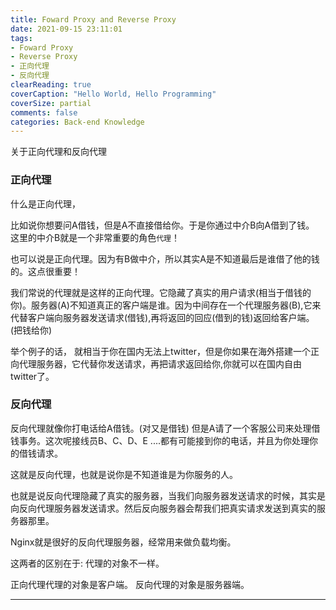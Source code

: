 ```yaml
---
title: Foward Proxy and Reverse Proxy
date: 2021-09-15 23:11:01
tags:
- Foward Proxy
- Reverse Proxy
- 正向代理
- 反向代理
clearReading: true
coverCaption: "Hello World, Hello Programming"
coverSize: partial
comments: false
categories: Back-end Knowledge
---
```

关于正向代理和反向代理
<!--more-->
### 正向代理

什么是正向代理，

比如说你想要问A借钱，但是A不直接借给你。于是你通过中介B向A借到了钱。
这里的中介B就是一个非常重要的角色`代理`！

也可以说是正向代理。因为有B做中介，所以其实A是不知道最后是谁借了他的钱的。这点很重要！

我们常说的代理就是这样的正向代理。它隐藏了真实的用户请求(相当于借钱的你)。服务器(A)不知道真正的客户端是谁。因为中间存在一个代理服务器(B),它来代替客户端向服务器发送请求(借钱),再将返回的回应(借到的钱)返回给客户端。(把钱给你)

举个例子的话，
就相当于你在国内无法上twitter，但是你如果在海外搭建一个正向代理服务器，它代替你发送请求，再把请求返回给你,你就可以在国内自由twitter了。

### 反向代理
反向代理就像你打电话给A借钱。(对又是借钱)
但是A请了一个客服公司来处理借钱事务。这次呢接线员B、C、D、E ....都有可能接到你的电话，并且为你处理你的借钱请求。

这就是反向代理，也就是说你是不知道谁是为你服务的人。

也就是说反向代理隐藏了真实的服务器，当我们向服务器发送请求的时候，其实是向反向代理服务器发送请求。然后反向服务器会帮我们把真实请求发送到真实的服务器那里。

Nginx就是很好的反向代理服务器，经常用来做负载均衡。

这两者的区别在于: 代理的对象不一样。

正向代理代理的对象是客户端。
反向代理的对象是服务器端。

---
